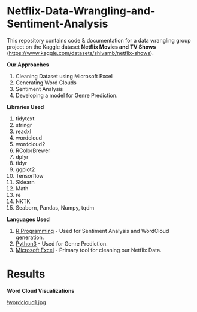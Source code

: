 # Netflix-Data-Wrangling-and-Sentiment-Analysis

This repository contains code & documentation for a data wrangling group project on the Kaggle dataset **Netflix Movies and TV Shows** (https://www.kaggle.com/datasets/shivamb/netflix-shows).

**Our Approaches**

1. Cleaning Dataset using Microsoft Excel
2. Generating Word Clouds
3. Sentiment Analysis
4. Developing a model for Genre Prediction.

**Libraries Used**

1. tidytext
2. stringr
3. readxl
4. wordcloud
5. wordcloud2
6. RColorBrewer
7. dplyr
8. tidyr
9. ggplot2
10. Tensorflow
11. Sklearn
12. Math
13. re
14. NKTK
15. Seaborn, Pandas, Numpy, tqdm

**Languages Used**

1. [R Programming](https://www.r-project.org/about.html) - Used for Sentiment Analysis and WordCloud generation.
2. [Python3](https://www.python.org/download/releases/3.0/) - Used for Genre Prediction.
3. [Microsoft Excel](https://www.microsoft.com/en-us/microsoft-365/excel) - Primary tool for cleaning our Netflix Data.


# Results

**Word Cloud Visualizations**

[!wordcloud1.jpg](https://dartmouth.enterprise.slack.com/files/U01RTKWK456/F04AM3KGASE/wc3_allcomedy.png)
